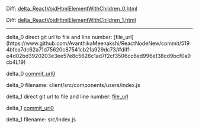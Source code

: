 Diff: [delta_ReactVoidHtmlElementWithChildren_0.html](./delta_ReactVoidHtmlElementWithChildren_0.html)

Diff: [delta_ReactVoidHtmlElementWithChildren_1.html](./delta_ReactVoidHtmlElementWithChildren_1.html)

<hr>
delta_0 direct git url to file and line number: [file_url](https://www.github.com/AvanthikaMeenakshi/ReactNodeNew/commit/5194bfea7dc62a71d75620c87541cb21a929dc73/#diff-e4d02bd3920203e3ee57e8c5626c1ad7f2cf3506cc6ed996e138cd9bcf0a9cb4L19)

delta_0 [commit_url0](https://www.github.com/AvanthikaMeenakshi/ReactNodeNew/commit/5194bfea7dc62a71d75620c87541cb21a929dc73)

delta_0 filename: client/src/components/users/index.js



delta_1 direct git url to file and line number: [file_url](https://www.github.com/LucasYuNju/leanote-desktop-lite/commit/d0b236963e81739f555ad931a0e087412bbda2d6/#diff-bfe9874d239014961b1ae4e89875a6155667db834a410aaaa2ebe3cf89820556L5)

delta_1 [commit_url0](https://www.github.com/LucasYuNju/leanote-desktop-lite/commit/d0b236963e81739f555ad931a0e087412bbda2d6)

delta_1 filename: src/index.js



